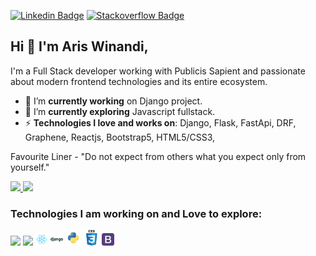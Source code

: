 <head>
<link rel="stylesheet" href="styles.css">
</head>

[![Linkedin Badge](https://img.shields.io/badge/-ariswinandi-blue?style=flat-square&logo=Linkedin&logoColor=white&link=https://www.linkedin.com/in/ariswinandi/)](https://www.linkedin.com/in/ariswinandi/)
[![Stackoverflow Badge](https://img.shields.io/badge/-Stackoverflow-4CA143?style=flat-square&logo=Stackoverflow&logoColor=white&link=https://stackoverflow.com/users/1077910/aris-winandi)](https://stackoverflow.com/users/1077910/aris-winandi)


## Hi 👋 I'm Aris Winandi, 
I'm a Full Stack developer working with Publicis Sapient and passionate about modern frontend technologies and its entire ecosystem. 

- 🔭 I’m **currently working** on Django project.
- 🌱 I’m **currently exploring** Javascript fullstack.
-  ⚡ **Technologies I love and works on**: 
     Django, Flask, FastApi, DRF, Graphene, Reactjs, Bootstrap5, HTML5/CSS3,

Favourite Liner - "Do not expect from others what you expect only from yourself." 

<p align="justify">
  <a href="https://github.com/winandiaris/github-readme-stats">
    <img
      height="150"
      src="https://github-readme-stats.vercel.app/api?username=winandiaris&count_private=true&show_icons=true&custom_title=Github%20Status&show=issues&theme=radical"
    />
  </a>
   <a href="https://github.com/ArisDjango">
    <img
      height="150"
      src="https://github-readme-stats.vercel.app/api/top-langs/?username=ArisDjango&layout=compact&theme=radical" class="lang" />
    
  </a>
  
  
</p>


### Technologies I am working on and Love to explore:
<code><img height="20" src="https://assets.vercel.com/image/upload/v1607554385/repositories/next-js/next-logo.png"></code>
<code><img height="20" src="https://i.cloudup.com/zfY6lL7eFa-3000x3000.png"></code></code>
<code><img height="20" src="https://raw.githubusercontent.com/github/explore/80688e429a7d4ef2fca1e82350fe8e3517d3494d/topics/react/react.png"></code>
<code><img height="20" src="https://raw.githubusercontent.com/github/explore/80688e429a7d4ef2fca1e82350fe8e3517d3494d/topics/django/django.png"></code>
<code><img height="25" src="https://raw.githubusercontent.com/github/explore/80688e429a7d4ef2fca1e82350fe8e3517d3494d/topics/python/python.png"></code>
<code><img height="25" src="https://raw.githubusercontent.com/github/explore/80688e429a7d4ef2fca1e82350fe8e3517d3494d/topics/css/css.png"></code>
<code><img height="20" src="https://raw.githubusercontent.com/github/explore/80688e429a7d4ef2fca1e82350fe8e3517d3494d/topics/bootstrap/bootstrap.png"></code>
